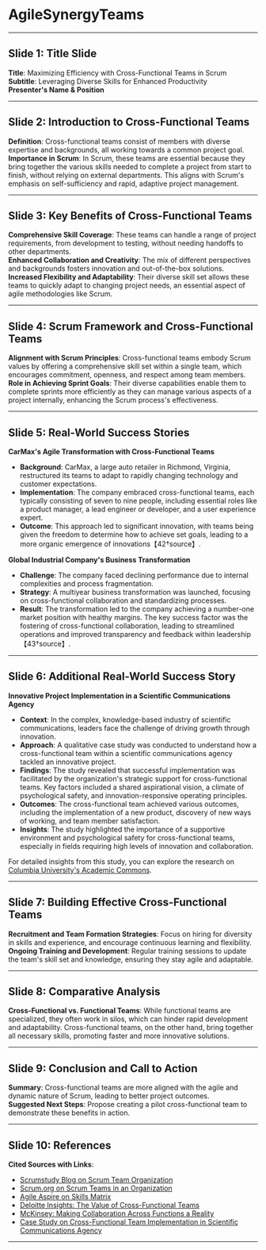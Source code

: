# AgileSynergyTeams

---

## Slide 1: Title Slide
**Title**: Maximizing Efficiency with Cross-Functional Teams in Scrum  
**Subtitle**: Leveraging Diverse Skills for Enhanced Productivity  
**Presenter's Name & Position**

---

## Slide 2: Introduction to Cross-Functional Teams
**Definition**: Cross-functional teams consist of members with diverse expertise and backgrounds, all working towards a common project goal.  
**Importance in Scrum**: In Scrum, these teams are essential because they bring together the various skills needed to complete a project from start to finish, without relying on external departments. This aligns with Scrum's emphasis on self-sufficiency and rapid, adaptive project management.

---

## Slide 3: Key Benefits of Cross-Functional Teams
**Comprehensive Skill Coverage**: These teams can handle a range of project requirements, from development to testing, without needing handoffs to other departments.  
**Enhanced Collaboration and Creativity**: The mix of different perspectives and backgrounds fosters innovation and out-of-the-box solutions.  
**Increased Flexibility and Adaptability**: Their diverse skill set allows these teams to quickly adapt to changing project needs, an essential aspect of agile methodologies like Scrum.

---

## Slide 4: Scrum Framework and Cross-Functional Teams
**Alignment with Scrum Principles**: Cross-functional teams embody Scrum values by offering a comprehensive skill set within a single team, which encourages commitment, openness, and respect among team members.  
**Role in Achieving Sprint Goals**: Their diverse capabilities enable them to complete sprints more efficiently as they can manage various aspects of a project internally, enhancing the Scrum process's effectiveness.

---

## Slide 5: Real-World Success Stories

**CarMax's Agile Transformation with Cross-Functional Teams**  
- **Background**: CarMax, a large auto retailer in Richmond, Virginia, restructured its teams to adapt to rapidly changing technology and customer expectations.  
- **Implementation**: The company embraced cross-functional teams, each typically consisting of seven to nine people, including essential roles like a product manager, a lead engineer or developer, and a user experience expert.  
- **Outcome**: This approach led to significant innovation, with teams being given the freedom to determine how to achieve set goals, leading to a more organic emergence of innovations【42†source】.

**Global Industrial Company's Business Transformation**  
- **Challenge**: The company faced declining performance due to internal complexities and process fragmentation.  
- **Strategy**: A multiyear business transformation was launched, focusing on cross-functional collaboration and standardizing processes.  
- **Result**: The transformation led to the company achieving a number-one market position with healthy margins. The key success factor was the fostering of cross-functional collaboration, leading to streamlined operations and improved transparency and feedback within leadership【43†source】.

---

## Slide 6: Additional Real-World Success Story

**Innovative Project Implementation in a Scientific Communications Agency**  
- **Context**: In the complex, knowledge-based industry of scientific communications, leaders face the challenge of driving growth through innovation.  
- **Approach**: A qualitative case study was conducted to understand how a cross-functional team within a scientific communications agency tackled an innovative project.  
- **Findings**: The study revealed that successful implementation was facilitated by the organization's strategic support for cross-functional teams. Key factors included a shared aspirational vision, a climate of psychological safety, and innovation-responsive operating principles.  
- **Outcomes**: The cross-functional team achieved various outcomes, including the implementation of a new product, discovery of new ways of working, and team member satisfaction.  
- **Insights**: The study highlighted the importance of a supportive environment and psychological safety for cross-functional teams, especially in fields requiring high levels of innovation and collaboration.

For detailed insights from this study, you can explore the research on [Columbia University's Academic Commons](https://academiccommons.columbia.edu/doi/10.7916/d8-vfpf-e702).

---

## Slide 7: Building Effective Cross-Functional Teams
**Recruitment and Team Formation Strategies**: Focus on hiring for diversity in skills and experience, and encourage continuous learning and flexibility.  
**Ongoing Training and Development**: Regular training sessions to update the team's skill set and knowledge, ensuring they stay agile and adaptable.

---

## Slide 8: Comparative Analysis
**Cross-Functional vs. Functional Teams**: While functional teams are specialized, they often work in silos, which can hinder rapid development and adaptability. Cross-functional teams, on the other hand, bring together all necessary skills, promoting faster and more innovative solutions.

---

## Slide 9: Conclusion and Call to Action
**Summary**: Cross-functional teams are more aligned with the agile and dynamic nature of Scrum, leading to better project outcomes.  
**Suggested Next Steps**: Propose creating a pilot cross-functional team to demonstrate these benefits in action.

---

## Slide 10: References

**Cited Sources with Links**: 

- [Scrumstudy Blog on Scrum Team Organization](https://www.scrumstudy.com/blog/scrum-team-organization/)
- [Scrum.org on Scrum Teams in an Organization](https://www.scrum.org/resources/blog/scrum-teams-organization)
- [Agile Aspire on Skills Matrix](https://www.agileaspire.com/post/how-to-create-a-skills-matrix-for-scrum-teams)
- [Deloitte Insights: The Value of Cross-Functional Teams](https://www2.deloitte.com/us/en/insights/topics/talent/cross-functional-teams.html)
- [McKinsey: Making Collaboration Across Functions a Reality](https://www.mckinsey.com/business-functions/organization/our-insights/making-collaboration-across-functions-a-reality)
- [Case Study on Cross-Functional Team Implementation in Scientific Communications Agency](https://academiccommons.columbia.edu/doi/10.7916/d8-vfpf-e702)

---

